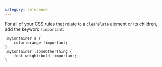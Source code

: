 ```yaml
---
category: reference
---
```


For all of your CSS rules that relate to a `cleanslate` element or its children, add the keyword `!important`:

    .myContainer a {
        color:orange !important;
    }
    .myContainer .someOtherThing {
        font-weight:bold !important;
    }